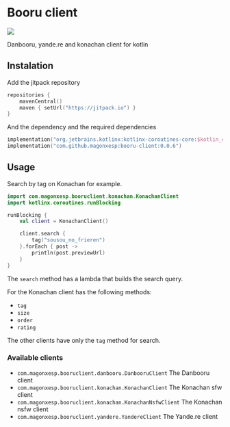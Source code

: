 # Booru client
[![](https://jitpack.io/v/magonxesp/booru-client.svg)](https://jitpack.io/#magonxesp/booru-client)

Danbooru, yande.re and konachan client for kotlin

## Instalation

Add the jitpack repository

```kotlin
repositories {
    mavenCentral()
    maven { setUrl("https://jitpack.io") }
}
```

And the dependency and the required dependencies

```kotlin
implementation("org.jetbrains.kotlinx:kotlinx-coroutines-core:$kotlin_corroutines_version") // required
implementation("com.github.magonxesp:booru-client:0.0.6")
```

## Usage

Search by tag on Konachan for example.

```kotlin
import com.magonxesp.booruclient.konachan.KonachanClient
import kotlinx.coroutines.runBlocking

runBlocking {
    val client = KonachanClient()

    client.search {
        tag("sousou_no_frieren")
    }.forEach { post ->
        println(post.previewUrl)
    }
}

```

The `search` method has a lambda that builds the search query.

For the Konachan client has the following methods:
* `tag`
* `size`
* `order`
* `rating`

The other clients have only the `tag` method for search.

### Available clients

* `com.magonxesp.booruclient.danbooru.DanbooruClient` The Danbooru client
* `com.magonxesp.booruclient.konachan.KonachanClient` The Konachan sfw client
* `com.magonxesp.booruclient.konachan.KonachanNsfwClient` The Konachan nsfw client
* `com.magonxesp.booruclient.yandere.YandereClient` The Yande.re client

